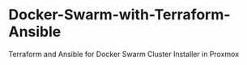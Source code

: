 # Docker-Swarm-with-Terraform-Ansible
Terraform and Ansible for Docker Swarm Cluster Installer in Proxmox
